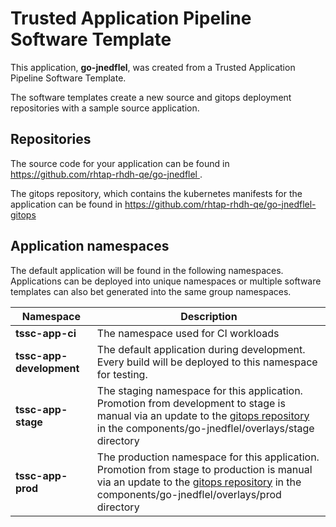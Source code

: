 # Trusted Application Pipeline Software Template

This application, **go-jnedflel**, was created from a Trusted Application Pipeline Software Template.

The software templates create a new source and gitops deployment repositories with a sample source application. 

## Repositories

The source code for your application can be found in [https://github.com/rhtap-rhdh-qe/go-jnedflel ](https://github.com/rhtap-rhdh-qe/go-jnedflel ).
 
The gitops repository, which contains the kubernetes manifests for the application can be found in 
[https://github.com/rhtap-rhdh-qe/go-jnedflel-gitops ](https://github.com/rhtap-rhdh-qe/go-jnedflel-gitops ) 

## Application namespaces 

The default application will be found in the following namespaces. Applications can be deployed into unique namespaces or multiple software templates can also bet generated into the same group namespaces.  

|  Namespace   |  Description   |  
| -------- | -------- |
| **tssc-app-ci** | The namespace used for CI workloads |
| **tssc-app-development** | The default application during development. Every build will be deployed to this namespace for testing. |
| **tssc-app-stage** | The staging namespace for this application. Promotion from development to stage is manual via an update to the [gitops repository](https://github.com/rhtap-rhdh-qe/go-jnedflel-gitops ) in the components/go-jnedflel/overlays/stage directory |
| **tssc-app-prod** | The production namespace for this application. Promotion from stage to production is manual via an update to the [gitops repository](https://github.com/rhtap-rhdh-qe/go-jnedflel-gitops ) in the components/go-jnedflel/overlays/prod directory |